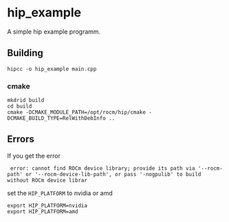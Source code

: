 # hip_example
A simple hip example programm.

## Building

```
hipcc -o hip_example main.cpp
```

### cmake
```
mkdrid build
cd build
cmake -DCMAKE_MODULE_PATH=/opt/rocm/hip/cmake -DCMAKE_BUILD_TYPE=RelWithDebInfo ..
```

## Errors

If you get the error 
```
 error: cannot find ROCm device library; provide its path via '--rocm-path' or '--rocm-device-lib-path', or pass '-nogpulib' to build without ROCm device librar
```
set the `HIP_PLATFORM` to nvidia or amd
```
export HIP_PLATFORM=nvidia
export HIP_PLATFORM=amd
```
